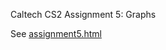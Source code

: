 Caltech CS2 Assignment 5: Graphs

See [assignment5.html](http://htmlpreview.github.io/?https://github.com/caltechcs2/graphs/blob/master/assignment5.html)

